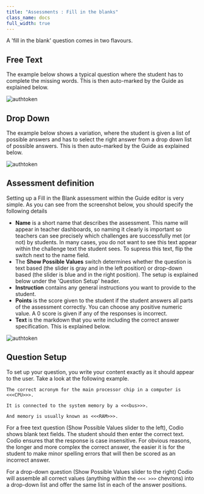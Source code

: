 ```yaml
---
title: "Assessments : Fill in the blanks"
class_name: docs
full_width: true
---
```


A 'fill in the blank' question comes in two flavours.

## Free Text
The example below shows a typical question where the student has to complete the missing words. This is then auto-marked by the Guide as explained below.

<img alt="authtoken" src="/img/docs/guides/assessments-fitb1.png" class="simple"/>

## Drop Down
The example below shows a variation, where the student is given a list of possible answers and has to select the right answer from a drop down list of possible answers. This is then auto-marked by the Guide as explained below.

<img alt="authtoken" src="/img/docs/guides/assessments-fitb2.png" class="simple"/>

## Assessment definition
Setting up a Fill in the Blank assessment within the Guide editor is very simple. As you can see from the screenshot below, you should specify the following details

- **Name** is a short name that describes the assessment. This name will appear in teacher dashboards, so naming it clearly is important so teachers can see precisely which challenges are successfully met (or not) by students. In many cases, you do not want to see this text appear within the challenge text the student sees. To supress this text, flip the switch next to the name field.
- The **Show Possible Values** switch determines whether the question is text based (the slider is gray and in the left position) or drop-down based (the slider is blue and in the right position). The setup is explained below under the 'Question Setup' header.
- **Instruction** contains any general instructions you want to provide to the student.
- **Points** is the score given to the student if the student answers all parts of the assessment correctly. You can choose any positive numeric value. A 0 score is given if any of the responses is incorrect.
- **Text** is the markdown that you write including the correct answer specification. This is explained below.

<img alt="authtoken" src="/img/docs/guides/assessment_fitb.png" class="simple"/>

## Question Setup
To set up your question, you write your content exactly as it should appear to the user. Take a look at the following example.

```
The correct acronym for the main processor chip in a computer is <<<CPU>>>.

It is connected to the system memory by a <<<bus>>>.

And memory is usually known as <<<RAM>>>.
```

For a free text question (Show Possible Values slider to the left), Codio shows blank text fields. The student should then enter the correct text. Codio ensures that the response is case insensitive. For obvious reasons, the longer and more complex the correct answer, the easier it is for the student to make minor spelling errors that will then be scored as an incorrect answer.

For a drop-down question (Show Possible Values slider to the right) Codio will assemble all correct values (anything within the `<<< >>>` chevrons) into a drop-down list and offer the same list in each of the answer positions.






